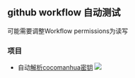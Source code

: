 ## github workflow 自动测试
可能需要调整Workflow permissions为读写
### 项目
- 自动[解析cocomanhua密钥](/coco/)
[![](https://github.com/Xwite/autoCI/actions/workflows/cocomanhuan.yml/badge.svg?branch=main)](https://github.com/Xwite/autoCI/actions/workflows/cocomanhuan.yml)


